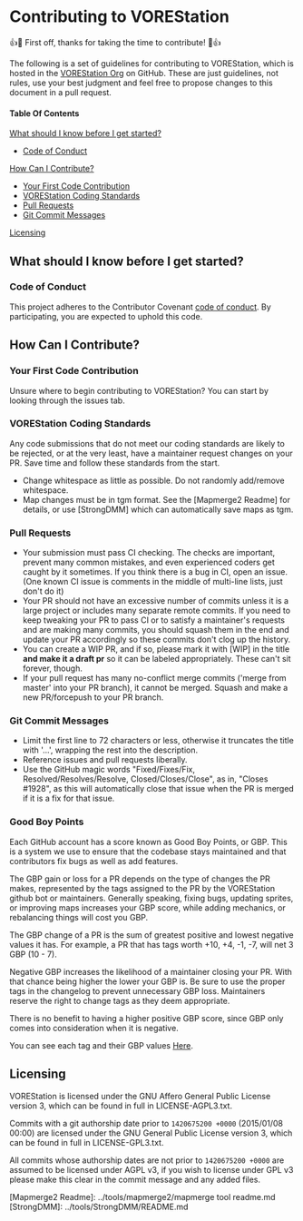 # Contributing to VOREStation

:+1::tada: First off, thanks for taking the time to contribute! :tada::+1:

The following is a set of guidelines for contributing to VOREStation, which is hosted in the [VOREStation Org](https://github.com/VOREStation) on GitHub.
These are just guidelines, not rules, use your best judgment and feel free to propose changes to this document in a pull request.

#### Table Of Contents

[What should I know before I get started?](#what-should-i-know-before-i-get-started)

- [Code of Conduct](#code-of-conduct)

[How Can I Contribute?](#how-can-i-contribute)

- [Your First Code Contribution](#your-first-code-contribution)
- [VOREStation Coding Standards](#vorestation-coding-standards)
- [Pull Requests](#pull-requests)
- [Git Commit Messages](#git-commit-messages)

[Licensing](#Licensing)

## What should I know before I get started?

### Code of Conduct

This project adheres to the Contributor Covenant [code of conduct](code_of_conduct.md).
By participating, you are expected to uphold this code.

## How Can I Contribute?

### Your First Code Contribution

Unsure where to begin contributing to VOREStation? You can start by looking through the issues tab.

### VOREStation Coding Standards

Any code submissions that do not meet our coding standards are likely to be rejected, or at the very least, have a maintainer request changes on your PR. Save time and follow these standards from the start.

- Change whitespace as little as possible. Do not randomly add/remove whitespace.
- Map changes must be in tgm format. See the [Mapmerge2 Readme] for details, or use [StrongDMM] which can automatically save maps as tgm.

### Pull Requests

- Your submission must pass CI checking. The checks are important, prevent many common mistakes, and even experienced coders get caught by it sometimes. If you think there is a bug in CI, open an issue. (One known CI issue is comments in the middle of multi-line lists, just don't do it)
- Your PR should not have an excessive number of commits unless it is a large project or includes many separate remote commits. If you need to keep tweaking your PR to pass CI or to satisfy a maintainer's requests and are making many commits, you should squash them in the end and update your PR accordingly so these commits don't clog up the history.
- You can create a WIP PR, and if so, please mark it with [WIP] in the title **and make it a draft pr** so it can be labeled appropriately. These can't sit forever, though.
- If your pull request has many no-conflict merge commits ('merge from master' into your PR branch), it cannot be merged. Squash and make a new PR/forcepush to your PR branch.

### Git Commit Messages

- Limit the first line to 72 characters or less, otherwise it truncates the title with '...', wrapping the rest into the description.
- Reference issues and pull requests liberally.
- Use the GitHub magic words "Fixed/Fixes/Fix, Resolved/Resolves/Resolve, Closed/Closes/Close", as in, "Closes #1928", as this will automatically close that issue when the PR is merged if it is a fix for that issue.

### Good Boy Points

Each GitHub account has a score known as Good Boy Points, or GBP. This is a system we use to ensure that the codebase stays maintained and that contributors fix bugs as well as add features.

The GBP gain or loss for a PR depends on the type of changes the PR makes, represented by the tags assigned to the PR by the VOREStation github bot or maintainers. Generally speaking, fixing bugs, updating sprites, or improving maps increases your GBP score, while adding mechanics, or rebalancing things will cost you GBP.

The GBP change of a PR is the sum of greatest positive and lowest negative values it has. For example, a PR that has tags worth +10, +4, -1, -7, will net 3 GBP (10 - 7).

Negative GBP increases the likelihood of a maintainer closing your PR. With that chance being higher the lower your GBP is. Be sure to use the proper tags in the changelog to prevent unnecessary GBP loss. Maintainers reserve the right to change tags as they deem appropriate.

There is no benefit to having a higher positive GBP score, since GBP only comes into consideration when it is negative.

You can see each tag and their GBP values [Here](https://github.com/VOREStation/VOREStation/blob/master/.github/gbp.toml).

## Licensing

VOREStation is licensed under the GNU Affero General Public License version 3, which can be found in full in LICENSE-AGPL3.txt.

Commits with a git authorship date prior to `1420675200 +0000` (2015/01/08 00:00) are licensed under the GNU General Public License version 3, which can be found in full in LICENSE-GPL3.txt.

All commits whose authorship dates are not prior to `1420675200 +0000` are assumed to be licensed under AGPL v3, if you wish to license under GPL v3 please make this clear in the commit message and any added files.

[Mapmerge2 Readme]: ../tools/mapmerge2/mapmerge tool readme.md
[StrongDMM]: ../tools/StrongDMM/README.md
